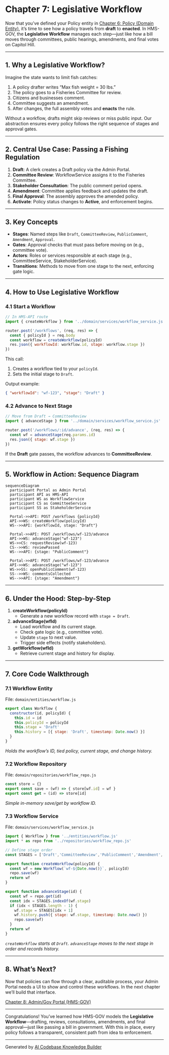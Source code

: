 # Chapter 7: Legislative Workflow

Now that you’ve defined your Policy entity in [Chapter 6: Policy (Domain Entity)](06_policy__domain_entity__.md), it’s time to see how a policy travels from **draft** to **enacted**. In HMS-GOV, the **Legislative Workflow** manages each step—just like how a bill moves through committees, public hearings, amendments, and final votes on Capitol Hill.

---

## 1. Why a Legislative Workflow?

Imagine the state wants to limit fish catches:

1. A policy drafter writes “Max fish weight = 30 lbs.”  
2. The policy goes to a Fisheries Committee for review.  
3. Citizens and businesses comment.  
4. Committee suggests an amendment.  
5. After changes, the full assembly votes and **enacts** the rule.

Without a workflow, drafts might skip reviews or miss public input. Our abstraction ensures every policy follows the right sequence of stages and approval gates.

---

## 2. Central Use Case: Passing a Fishing Regulation

1. **Draft**: A clerk creates a Draft policy via the Admin Portal.  
2. **Committee Review**: WorkflowService assigns it to the Fisheries Committee.  
3. **Stakeholder Consultation**: The public comment period opens.  
4. **Amendment**: Committee applies feedback and updates the draft.  
5. **Final Approval**: The assembly approves the amended policy.  
6. **Activate**: Policy status changes to **Active**, and enforcement begins.

---

## 3. Key Concepts

- **Stages**: Named steps like `Draft`, `CommitteeReview`, `PublicComment`, `Amendment`, `Approval`.  
- **Gates**: Approval checks that must pass before moving on (e.g., committee vote).  
- **Actors**: Roles or services responsible at each stage (e.g., CommitteeService, StakeholderService).  
- **Transitions**: Methods to move from one stage to the next, enforcing gate logic.

---

## 4. How to Use Legislative Workflow

### 4.1 Start a Workflow

```javascript
// In HMS-API route
import { createWorkflow } from '../domain/services/workflow_service.js'

router.post('/workflows', (req, res) => {
  const { policyId } = req.body
  const workflow = createWorkflow(policyId)  
  res.json({ workflowId: workflow.id, stage: workflow.stage })
})
```
This call:
1. Creates a workflow tied to your `policyId`.  
2. Sets the initial stage to `Draft`.  

Output example:
```json
{ "workflowId": "wf-123", "stage": "Draft" }
```

### 4.2 Advance to Next Stage

```javascript
// Move from Draft → CommitteeReview
import { advanceStage } from '../domain/services/workflow_service.js'

router.post('/workflows/:id/advance', (req, res) => {
  const wf = advanceStage(req.params.id)  
  res.json({ stage: wf.stage })
})
```
If the **Draft** gate passes, the workflow advances to **CommitteeReview**.

---

## 5. Workflow in Action: Sequence Diagram

```mermaid
sequenceDiagram
  participant Portal as Admin Portal
  participant API as HMS-API
  participant WS as WorkflowService
  participant CS as CommitteeService
  participant SS as StakeholderService

  Portal->>API: POST /workflows {policyId}
  API->>WS: createWorkflow(policyId)
  WS-->>API: {workflowId, stage: "Draft"}

  Portal->>API: POST /workflows/wf-123/advance
  API->>WS: advanceStage("wf-123")
  WS->>CS: requestReview(wf-123)
  CS-->>WS: reviewPassed
  WS-->>API: {stage: "PublicComment"}

  Portal->>API: POST /workflows/wf-123/advance
  API->>WS: advanceStage("wf-123")
  WS->>SS: openPublicComment(wf-123)
  SS-->>WS: commentsCollected
  WS-->>API: {stage: "Amendment"}
```

---

## 6. Under the Hood: Step-by-Step

1. **createWorkflow(policyId)**  
   - Generate a new workflow record with `stage = Draft`.  
2. **advanceStage(wfId)**  
   - Load workflow and its current stage.  
   - Check gate logic (e.g., committee vote).  
   - Update `stage` to next value.  
   - Trigger side effects (notify stakeholders).  
3. **getWorkflow(wfId)**  
   - Retrieve current stage and history for display.

---

## 7. Core Code Walkthrough

### 7.1 Workflow Entity

File: `domain/entities/workflow.js`
```javascript
export class Workflow {
  constructor(id, policyId) {
    this.id = id
    this.policyId = policyId
    this.stage = 'Draft'
    this.history = [{ stage: 'Draft', timestamp: Date.now() }]
  }
}
```
*Holds the workflow’s ID, tied policy, current stage, and change history.*

### 7.2 Workflow Repository

File: `domain/repositories/workflow_repo.js`
```javascript
const store = {}
export const save = (wf) => { store[wf.id] = wf }
export const get = (id) => store[id]
```
*Simple in-memory save/get by workflow ID.*

### 7.3 Workflow Service

File: `domain/services/workflow_service.js`
```javascript
import { Workflow } from '../entities/workflow.js'
import * as repo from '../repositories/workflow_repo.js'

// Define stage order
const STAGES = ['Draft','CommitteeReview','PublicComment','Amendment','Approval','Active']

export function createWorkflow(policyId) {
  const wf = new Workflow(`wf-${Date.now()}`, policyId)
  repo.save(wf)
  return wf
}

export function advanceStage(id) {
  const wf = repo.get(id)
  const idx = STAGES.indexOf(wf.stage)
  if (idx < STAGES.length - 1) {
    wf.stage = STAGES[idx + 1]
    wf.history.push({ stage: wf.stage, timestamp: Date.now() })
    repo.save(wf)
  }
  return wf
}
```
*`createWorkflow` starts at `Draft`. `advanceStage` moves to the next stage in order and records history.*

---

## 8. What’s Next?

Now that policies can flow through a clear, auditable process, your Admin Portal needs a UI to show and control these workflows. In the next chapter we’ll build that interface.

[Chapter 8: Admin/Gov Portal (HMS-GOV)](08_admin_gov_portal__hms_gov__.md)

---

Congratulations! You’ve learned how HMS-GOV models the **Legislative Workflow**—drafting, reviews, consultations, amendments, and final approval—just like passing a bill in government. With this in place, every policy follows a transparent, consistent path from idea to enforcement.

---

Generated by [AI Codebase Knowledge Builder](https://github.com/The-Pocket/Tutorial-Codebase-Knowledge)